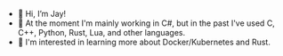- 👋 Hi, I’m Jay!
- 👀 At the moment I'm mainly working in C#, but in the past I've used C, C++, Python, Rust, Lua, and other languages.
- 🌱 I'm interested in learning more about Docker/Kubernetes and Rust.

<!---
SapiensAnatis/SapiensAnatis is a ✨ special ✨ repository because its `README.md` (this file) appears on your GitHub profile.
You can click the Preview link to take a look at your changes.
--->
